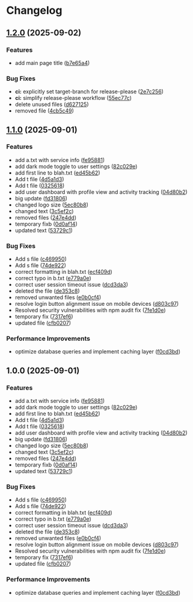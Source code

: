 # Changelog

## [1.2.0](https://github.com/lohitintern-spec/task-manager/compare/v1.1.1...v1.2.0) (2025-09-02)


### Features

* add main page title ([b7e65a4](https://github.com/lohitintern-spec/task-manager/commit/b7e65a4f38e92b2420a8883542975bdf51f1c2c7))


### Bug Fixes

* **ci:** explicitly set target-branch for release-please ([2e7c256](https://github.com/lohitintern-spec/task-manager/commit/2e7c2567f7fd125dbc4bbc42dd7c8e18e483db64))
* **ci:** simplify release-please workflow ([55ec77c](https://github.com/lohitintern-spec/task-manager/commit/55ec77c55de0145b43ea0a1aed82a3fc23479427))
* delete unused files ([d627125](https://github.com/lohitintern-spec/task-manager/commit/d62712523a17e1a203b0edc8b4e0a7acae641543))
* removed file ([4cb5c49](https://github.com/lohitintern-spec/task-manager/commit/4cb5c490c6eece38e867ec5e8bc896003c9f828b))

## [1.1.0](https://github.com/lohitintern-spec/task-manager/compare/v1.0.0...v1.1.0) (2025-09-01)


### Features

* add a.txt with service info ([fe95881](https://github.com/lohitintern-spec/task-manager/commit/fe95881deb9f573cc23e1fefa81e9602e94f28b8))
* add dark mode toggle to user settings ([82c029e](https://github.com/lohitintern-spec/task-manager/commit/82c029ec3ed9c211f61edfa7173d2742fca26298))
* add first line to blah.txt ([ed45b62](https://github.com/lohitintern-spec/task-manager/commit/ed45b62e77c8842d2afd4f5bc0061c556b409e9c))
* Add t file ([4d5a1d3](https://github.com/lohitintern-spec/task-manager/commit/4d5a1d3225a0b1895ad8fe463134c3d4f84d844f))
* Add t file ([0325618](https://github.com/lohitintern-spec/task-manager/commit/032561838c373d671afd860be41a0d69d1f9b60b))
* add user dashboard with profile view and activity tracking ([04d80b2](https://github.com/lohitintern-spec/task-manager/commit/04d80b2c182dc1d35e49449bb6fb99dc2a3c08e7))
* big update ([fd31806](https://github.com/lohitintern-spec/task-manager/commit/fd31806d850fdb3326d6600864a2203023925a8e))
* changed logo size ([5ec80b8](https://github.com/lohitintern-spec/task-manager/commit/5ec80b8cf83fc14cb94a3ef532a54a314f135ba7))
* changed text ([3c5ef2c](https://github.com/lohitintern-spec/task-manager/commit/3c5ef2c60d1eb6a209bab59c89a8baf6d1fe5eae))
* removed files ([247e4dd](https://github.com/lohitintern-spec/task-manager/commit/247e4dd8cd7d8a2e9f2b0d2dd47b67639ed7b3de))
* temporary fixb ([0d0af14](https://github.com/lohitintern-spec/task-manager/commit/0d0af14293bf144bca2413765796956dea0228d6))
* updated text ([53729c1](https://github.com/lohitintern-spec/task-manager/commit/53729c10df0f1f1234c2c15bccc043c45122bd6d))


### Bug Fixes

* Add s file ([c469950](https://github.com/lohitintern-spec/task-manager/commit/c4699508c6759fa1a477bbbdd63fe20f5b7bc474))
* Add s file ([74de922](https://github.com/lohitintern-spec/task-manager/commit/74de9228284671abd7cd49a5734f2286e8962399))
* correct formatting in blah.txt ([ecf409d](https://github.com/lohitintern-spec/task-manager/commit/ecf409d575de4b75e5ed8896da9067d264be91db))
* correct typo in b.txt ([e779a0e](https://github.com/lohitintern-spec/task-manager/commit/e779a0e7c834719b6108f236fbc2c308fd1be5e7))
* correct user session timeout issue ([dcd3da3](https://github.com/lohitintern-spec/task-manager/commit/dcd3da396f701358ab2a9a138421e1e42296d368))
* deleted the file ([de353c8](https://github.com/lohitintern-spec/task-manager/commit/de353c80ac65b33f5a09a7b4ab37445de81aa125))
* removed unwanted files ([e0b0cf4](https://github.com/lohitintern-spec/task-manager/commit/e0b0cf403b71c21e92076be4905e2348f777ff97))
* resolve login button alignment issue on mobile devices ([d803c97](https://github.com/lohitintern-spec/task-manager/commit/d803c97ae820f4f49454910b7349059c83df2439))
* Resolved security vulnerabilities with npm audit fix ([7fe1d0e](https://github.com/lohitintern-spec/task-manager/commit/7fe1d0e67bcf67c6336b1f9aa834ab7513f39f77))
* temporary fix ([7317ef6](https://github.com/lohitintern-spec/task-manager/commit/7317ef6eff11107d5004a1ab39e914472cd409da))
* updated file ([cfb0207](https://github.com/lohitintern-spec/task-manager/commit/cfb0207a0012d189aac522e774c8f97ebb79d573))


### Performance Improvements

* optimize database queries and implement caching layer ([f0cd3bd](https://github.com/lohitintern-spec/task-manager/commit/f0cd3bd6fa929466c4e53939090afd0192a26f49))

## 1.0.0 (2025-09-01)


### Features

* add a.txt with service info ([fe95881](https://github.com/lohitintern-spec/task-manager/commit/fe95881deb9f573cc23e1fefa81e9602e94f28b8))
* add dark mode toggle to user settings ([82c029e](https://github.com/lohitintern-spec/task-manager/commit/82c029ec3ed9c211f61edfa7173d2742fca26298))
* add first line to blah.txt ([ed45b62](https://github.com/lohitintern-spec/task-manager/commit/ed45b62e77c8842d2afd4f5bc0061c556b409e9c))
* Add t file ([4d5a1d3](https://github.com/lohitintern-spec/task-manager/commit/4d5a1d3225a0b1895ad8fe463134c3d4f84d844f))
* Add t file ([0325618](https://github.com/lohitintern-spec/task-manager/commit/032561838c373d671afd860be41a0d69d1f9b60b))
* add user dashboard with profile view and activity tracking ([04d80b2](https://github.com/lohitintern-spec/task-manager/commit/04d80b2c182dc1d35e49449bb6fb99dc2a3c08e7))
* big update ([fd31806](https://github.com/lohitintern-spec/task-manager/commit/fd31806d850fdb3326d6600864a2203023925a8e))
* changed logo size ([5ec80b8](https://github.com/lohitintern-spec/task-manager/commit/5ec80b8cf83fc14cb94a3ef532a54a314f135ba7))
* changed text ([3c5ef2c](https://github.com/lohitintern-spec/task-manager/commit/3c5ef2c60d1eb6a209bab59c89a8baf6d1fe5eae))
* removed files ([247e4dd](https://github.com/lohitintern-spec/task-manager/commit/247e4dd8cd7d8a2e9f2b0d2dd47b67639ed7b3de))
* temporary fixb ([0d0af14](https://github.com/lohitintern-spec/task-manager/commit/0d0af14293bf144bca2413765796956dea0228d6))
* updated text ([53729c1](https://github.com/lohitintern-spec/task-manager/commit/53729c10df0f1f1234c2c15bccc043c45122bd6d))


### Bug Fixes

* Add s file ([c469950](https://github.com/lohitintern-spec/task-manager/commit/c4699508c6759fa1a477bbbdd63fe20f5b7bc474))
* Add s file ([74de922](https://github.com/lohitintern-spec/task-manager/commit/74de9228284671abd7cd49a5734f2286e8962399))
* correct formatting in blah.txt ([ecf409d](https://github.com/lohitintern-spec/task-manager/commit/ecf409d575de4b75e5ed8896da9067d264be91db))
* correct typo in b.txt ([e779a0e](https://github.com/lohitintern-spec/task-manager/commit/e779a0e7c834719b6108f236fbc2c308fd1be5e7))
* correct user session timeout issue ([dcd3da3](https://github.com/lohitintern-spec/task-manager/commit/dcd3da396f701358ab2a9a138421e1e42296d368))
* deleted the file ([de353c8](https://github.com/lohitintern-spec/task-manager/commit/de353c80ac65b33f5a09a7b4ab37445de81aa125))
* removed unwanted files ([e0b0cf4](https://github.com/lohitintern-spec/task-manager/commit/e0b0cf403b71c21e92076be4905e2348f777ff97))
* resolve login button alignment issue on mobile devices ([d803c97](https://github.com/lohitintern-spec/task-manager/commit/d803c97ae820f4f49454910b7349059c83df2439))
* Resolved security vulnerabilities with npm audit fix ([7fe1d0e](https://github.com/lohitintern-spec/task-manager/commit/7fe1d0e67bcf67c6336b1f9aa834ab7513f39f77))
* temporary fix ([7317ef6](https://github.com/lohitintern-spec/task-manager/commit/7317ef6eff11107d5004a1ab39e914472cd409da))
* updated file ([cfb0207](https://github.com/lohitintern-spec/task-manager/commit/cfb0207a0012d189aac522e774c8f97ebb79d573))


### Performance Improvements

* optimize database queries and implement caching layer ([f0cd3bd](https://github.com/lohitintern-spec/task-manager/commit/f0cd3bd6fa929466c4e53939090afd0192a26f49))
